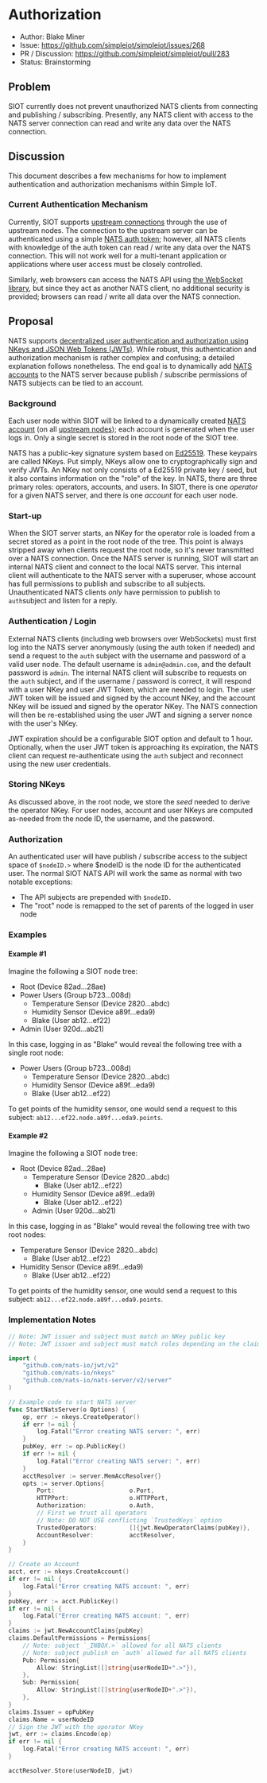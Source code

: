 # Authorization

- Author: Blake Miner
- Issue: https://github.com/simpleiot/simpleiot/issues/268
- PR / Discussion: https://github.com/simpleiot/simpleiot/pull/283
- Status: Brainstorming

## Problem

SIOT currently does not prevent unauthorized NATS clients from connecting and
publishing / subscribing. Presently, any NATS client with access to the NATS
server connection can read and write any data over the NATS connection.

## Discussion

This document describes a few mechanisms for how to implement authentication and
authorization mechanisms within Simple IoT.

### Current Authentication Mechanism

Currently, SIOT supports
[upstream connections](https://docs.simpleiot.org/docs/user/upstream.html)
through the use of upstream nodes. The connection to the upstream server can be
authenticated using a simple
[NATS auth token](https://docs.nats.io/using-nats/developer/connecting/token);
however, all NATS clients with knowledge of the auth token can read / write any
data over the NATS connection. This will not work well for a multi-tenant
application or applications where user access must be closely controlled.

Similarly, web browsers can access the NATS API using
[the WebSocket library](https://github.com/simpleiot/simpleiot/tree/master/frontend/lib),
but since they act as another NATS client, no additional security is provided;
browsers can read / write all data over the NATS connection.

## Proposal

NATS supports
[decentralized user authentication and authorization using NKeys and JSON Web Tokens (JWTs)](https://docs.nats.io/running-a-nats-service/configuration/securing_nats/auth_intro/jwt).
While robust, this authentication and authorization mechanism is rather complex
and confusing; a detailed explanation follows nonetheless. The end goal is to
dynamically add
[NATS accounts](https://docs.nats.io/running-a-nats-service/configuration/securing_nats/accounts)
to the NATS server because publish / subscribe permissions of NATS subjects can
be tied to an account.

### Background

Each user node within SIOT will be linked to a dynamically created
[NATS account](https://docs.nats.io/running-a-nats-service/configuration/securing_nats/accounts)
(on all [upstream nodes](https://docs.simpleiot.org/docs/user/upstream.html));
each account is generated when the user logs in. Only a single secret is stored
in the root node of the SIOT tree.

NATS has a public-key signature system based on
[Ed25519](https://en.wikipedia.org/wiki/EdDSA#Ed25519). These keypairs are
called NKeys. Put simply, NKeys allow one to cryptographically sign and verify
JWTs. An NKey not only consists of a Ed25519 private key / seed, but it also
contains information on the "role" of the key. In NATS, there are three primary
roles: operators, accounts, and users. In SIOT, there is one _operator_ for a
given NATS server, and there is one _account_ for each user node.

### Start-up

When the SIOT server starts, an NKey for the operator role is loaded from a
secret stored as a point in the root node of the tree. This point is always
stripped away when clients request the root node, so it's never transmitted over
a NATS connection. Once the NATS server is running, SIOT will start an internal
NATS client and connect to the local NATS server. This internal client will
authenticate to the NATS server with a superuser, whose account has full
permissions to publish and subscribe to all subjects. Unauthenticated NATS
clients _only_ have permission to publish to `auth`subject and listen for a
reply.

### Authentication / Login

External NATS clients (including web browsers over WebSockets) must first log
into the NATS server anonymously (using the auth token if needed) and send a
request to the `auth` subject with the username and password of a valid user
node. The default username is `admin@admin.com`, and the default password is
`admin`. The internal NATS client will subscribe to requests on the `auth`
subject, and if the username / password is correct, it will respond with a user
NKey and user JWT Token, which are needed to login. The user JWT token will be
issued and signed by the account NKey, and the account NKey will be issued and
signed by the operator NKey. The NATS connection will then be re-established
using the user JWT and signing a server nonce with the user's NKey.

JWT expiration should be a configurable SIOT option and default to 1 hour.
Optionally, when the user JWT token is approaching its expiration, the NATS
client can request re-authenticate using the `auth` subject and reconnect using
the new user credentials.

### Storing NKeys

As discussed above, in the root node, we store the _seed_ needed to derive the
operator NKey. For user nodes, account and user NKeys are computed as-needed
from the node ID, the username, and the password.

### Authorization

An authenticated user will have publish / subscribe access to the subject space
of `$nodeID.>` where $nodeID is the node ID for the authenticated user. The
normal SIOT NATS API will work the same as normal with two notable exceptions:

- The API subjects are prepended with `$nodeID.`
- The "root" node is remapped to the set of parents of the logged in user node

### Examples

#### Example #1

Imagine the following a SIOT node tree:

- Root (Device 82ad…28ae)
- Power Users (Group b723…008d)
  - Temperature Sensor (Device 2820…abdc)
  - Humidity Sensor (Device a89f…eda9)
  - Blake (User ab12…ef22)
- Admin (User 920d…ab21)

In this case, logging in as "Blake" would reveal the following tree with a
single root node:

- Power Users (Group b723…008d)
  - Temperature Sensor (Device 2820…abdc)
  - Humidity Sensor (Device a89f…eda9)
  - Blake (User ab12…ef22)

To get points of the humidity sensor, one would send a request to this subject:
`ab12...ef22.node.a89f...eda9.points`.

#### Example #2

Imagine the following a SIOT node tree:

- Root (Device 82ad…28ae)
  - Temperature Sensor (Device 2820…abdc)
    - Blake (User ab12…ef22)
  - Humidity Sensor (Device a89f…eda9)
    - Blake (User ab12…ef22)
  - Admin (User 920d…ab21)

In this case, logging in as "Blake" would reveal the following tree with two
root nodes:

- Temperature Sensor (Device 2820…abdc)
  - Blake (User ab12…ef22)
- Humidity Sensor (Device a89f…eda9)
  - Blake (User ab12…ef22)

To get points of the humidity sensor, one would send a request to this subject:
`ab12...ef22.node.a89f...eda9.points`.

### Implementation Notes

```go
// Note: JWT issuer and subject must match an NKey public key
// Note: JWT issuer and subject must match roles depending on the claim NKeys

import (
	"github.com/nats-io/jwt/v2"
	"github.com/nats-io/nkeys"
	"github.com/nats-io/nats-server/v2/server"
)

// Example code to start NATS server
func StartNatsServer(o Options) {
	op, err := nkeys.CreateOperator()
	if err != nil {
		log.Fatal("Error creating NATS server: ", err)
	}
	pubKey, err := op.PublicKey()
	if err != nil {
		log.Fatal("Error creating NATS server: ", err)
	}
	acctResolver := server.MemAccResolver{}
	opts := server.Options{
		Port:                     o.Port,
		HTTPPort:                 o.HTTPPort,
		Authorization:            o.Auth,
		// First we trust all operators
		// Note: DO NOT USE conflicting `TrustedKeys` option
		TrustedOperators:         []{jwt.NewOperatorClaims(pubKey)},
		AccountResolver:          acctResolver,
	}
}

// Create an Account
acct, err := nkeys.CreateAccount()
if err != nil {
	log.Fatal("Error creating NATS account: ", err)
}
pubKey, err := acct.PublicKey()
if err != nil {
	log.Fatal("Error creating NATS account: ", err)
}
claims := jwt.NewAccountClaims{pubKey}
claims.DefaultPermissions = Permissions{
	// Note: subject `_INBOX.>` allowed for all NATS clients
	// Note: subject publish on `auth` allowed for all NATS clients
	Pub: Permission{
		Allow: StringList([]string{userNodeID+".>"}),
	},
	Sub: Permission{
		Allow: StringList([]string{userNodeID+".>"}),
	},
}
claims.Issuer = opPubKey
claims.Name = userNodeID
// Sign the JWT with the operator NKey
jwt, err := claims.Encode(op)
if err != nil {
	log.Fatal("Error creating NATS account: ", err)
}

acctResolver.Store(userNodeID, jwt)
```
